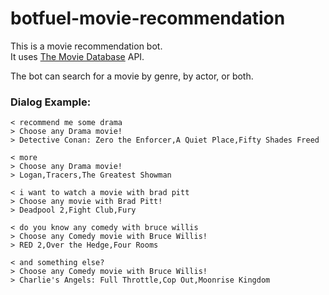 # botfuel-movie-recommendation

This is a movie recommendation bot. \
It uses [The Movie Database](https://www.themoviedb.org) API. 

The bot can search for a movie by genre, by actor, or both.

### Dialog Example:

    < recommend me some drama
    > Choose any Drama movie!
    > Detective Conan: Zero the Enforcer,A Quiet Place,Fifty Shades Freed

    < more
    > Choose any Drama movie!
    > Logan,Tracers,The Greatest Showman

    < i want to watch a movie with brad pitt
    > Choose any movie with Brad Pitt!
    > Deadpool 2,Fight Club,Fury

    < do you know any comedy with bruce willis
    > Choose any Comedy movie with Bruce Willis!
    > RED 2,Over the Hedge,Four Rooms

    < and something else? 
    > Choose any Comedy movie with Bruce Willis!
    > Charlie's Angels: Full Throttle,Cop Out,Moonrise Kingdom
